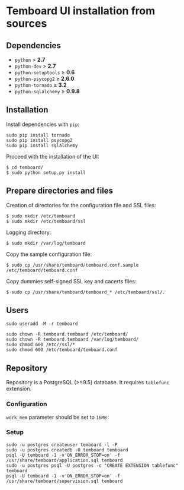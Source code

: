 # Temboard UI installation from sources

## Dependencies

  - `python` &gt; **2.7**
  - `python-dev` &gt; **2.7**
  - `python-setuptools` &ge; **0.6**
  - `python-psycopg2` &ge; **2.6.0**
  - `python-tornado` &ge; **3.2**
  - `python-sqlalchemy` &ge; **0.9.8**

## Installation

Install dependencies with `pip`:
```
sudo pip install tornado
sudo pip install psycopg2
sudo pip install sqlalchemy
```

Proceed with the installation of the UI:

```
$ cd temboard/
$ sudo python setup.py install
```

## Prepare directories and files

Creation of directories for the configuration file and SSL files:
```
$ sudo mkdir /etc/temboard
$ sudo mkdir /etc/temboard/ssl
```

Logging directory:
```
$ sudo mkdir /var/log/temboard
```

Copy the sample configuration file:
```
$ sudo cp /usr/share/temboard/temboard.conf.sample /etc/temboard/temboard.conf
```

Copy dummies self-signed SSL key and cacerts files:
```
$ sudo cp /usr/share/temboard/temboard_* /etc/temboard/ssl/.
```

## Users

```
sudo useradd -M -r temboard
```

```
sudo chown -R temboard.temboard /etc/temboard/
sudo chown -R temboard.temboard /var/log/temboard/
sudo chmod 600 /etc//ssl/*
sudo chmod 600 /etc/temboard/temboard.conf
```

## Repository

Repository is a PostgreSQL (>=9.5) database. It requires `tablefunc` extension.

### Configuration

`work_mem` parameter should be set to `16MB`

### Setup

```
sudo -u postgres createuser temboard -l -P
sudo -u postgres createdb -O temboard temboard
psql -U temboard -1 -v'ON_ERROR_STOP=on' -f /usr/share/temboard/application.sql temboard
sudo -u postgres psql -U postgres -c "CREATE EXTENSION tablefunc" temboard
psql -U temboard -1 -v'ON_ERROR_STOP=on' -f /usr/share/temboard/supervision.sql temboard
```
